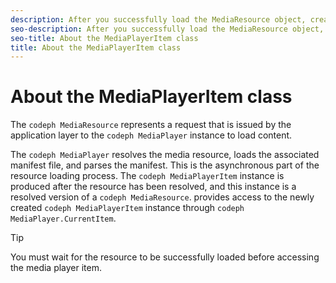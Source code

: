 ```yaml
---
description: After you successfully load the MediaResource object, creates an instance of the MediaPlayerItem class to provide access to that resource.
seo-description: After you successfully load the MediaResource object, creates an instance of the MediaPlayerItem class to provide access to that resource.
seo-title: About the MediaPlayerItem class
title: About the MediaPlayerItem class
---
```


# About the MediaPlayerItem class

The `codeph MediaResource` represents a request that is issued by the application layer to the `codeph MediaPlayer` instance to load content.

The `codeph MediaPlayer` resolves the media resource, loads the associated manifest file, and parses the manifest. This is the asynchronous part of the resource loading process. The `codeph MediaPlayerItem` instance is produced after the resource has been resolved, and this instance is a resolved version of a `codeph MediaResource`.  provides access to the newly created `codeph MediaPlayerItem` instance through `codeph MediaPlayer.CurrentItem`.

>[!TIP]
>
>You must wait for the resource to be successfully loaded before accessing the media player item.
